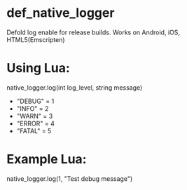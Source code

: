 # def_native_logger
Defold log enable for release builds. Works on Android, iOS, HTML5(Emscripten)
# Using Lua: 
native_logger.log(int log_level, string message)
- "DEBUG" = 1
- "INFO" = 2
- "WARN" = 3
- "ERROR" = 4
- "FATAL" = 5
# Example Lua:
 native_logger.log(1, "Test debug message")
